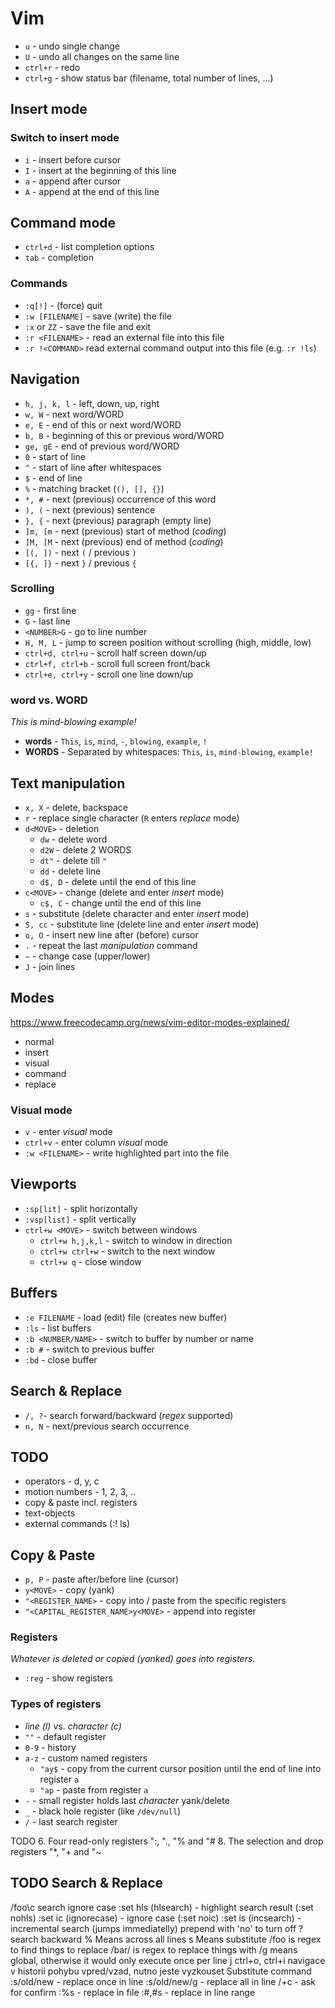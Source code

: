 # Vim

- `u` - undo single change
- `U` - undo all changes on the same line  
- `ctrl+r` - redo
- `ctrl+g` - show status bar (filename, total number of lines, ...)

## Insert mode

### Switch to insert mode
- `i` - insert before cursor
- `I` - insert at the beginning of this line 
- `a` - append after cursor
- `A` - append at the end of this line

## Command mode  
- `ctrl+d` - list completion options 
- `tab` - completion

### Commands
- `:q[!]` - (force) quit
- `:w [FILENAME]` - save (write) the file
- `:x` or `ZZ` - save the file and exit
- `:r <FILENAME>` - read an external file into this file
- `:r !<COMMAND>` read external command output into this file (e.g. `:r !ls`)

## Navigation
- `h, j, k, l`  - left, down, up, right
- `w, W` - next word/WORD
- `e, E` - end of this or next word/WORD
- `b, B` - beginning of this or previous word/WORD
- `ge, gE` - end of previous word/WORD 
- `0` - start of line
- `^` - start of line after whitespaces
- `$` - end of line
- `%` - matching bracket (`(), [], {}`)  
- `*, #` - next (previous) occurrence of this word
- `), (` - next (previous) sentence
- `}, {` - next (previous) paragraph (empty line)
- `]m, [m` - next (previous) start of method (_coding_)
- `]M, [M` - next (previous) end of method (_coding_)
- `[(, ])` - next `(` / previous `)`
- `[{, ]}` - next `}` / previous `{`

### Scrolling
- `gg` - first line
- `G` - last line
- `<NUMBER>G` - go to line number
- `H, M, L` - jump to screen position without scrolling (high, middle, low)
- `ctrl+d, ctrl+u` - scroll half screen down/up
- `ctrl+f, ctrl+b` - scroll full screen front/back
- `ctrl+e, ctrl+y` - scroll one line down/up

### word vs. WORD
_This is mind-blowing example!_
- **words** - `This`, `is`, `mind`, `-`, `blowing`, `example`, `!`
- **WORDS** - Separated by whitespaces: `This`, `is`, `mind-blowing`, `example!` 

## Text manipulation
- `x, X` - delete, backspace
- `r` - replace single character (`R` enters _replace_ mode)
- `d<MOVE>` - deletion
    - `dw` - delete word
    - `d2W` - delete 2 WORDS
    - `dt"` - delete till `"`
    - `dd` - delete line
    - `d$, D` - delete until the end of this line
- `c<MOVE>` - change (delete and enter _insert_ mode)
    - `c$, C` - change until the end of this line  
- `s` - substitute (delete character and enter _insert_ mode)
- `S, cc` - substitute line (delete line and enter _insert_ mode)
- `o, O` - insert new line after (before) cursor  
- `.` - repeat the last _manipulation_ command
- `~` - change case (upper/lower)
- `J` - join lines


## Modes
https://www.freecodecamp.org/news/vim-editor-modes-explained/
- normal
- insert
- visual  
- command  
- replace

### Visual mode
- `v` - enter _visual_ mode
- `ctrl+v` - enter column _visual_ mode
- `:w <FILENAME>` - write highlighted part into the file

## Viewports
- `:sp[lit]` - split horizontally
- `:vsp[list]` - split vertically  
- `ctrl+w <MOVE>` - switch between windows
  - `ctrl+w h,j,k,l` - switch to window in direction
  - `ctrl+w ctrl+w` - switch to the next window
  - `ctrl+w q` - close window

## Buffers
- `:e FILENAME` - load (edit) file (creates new buffer)
- `:ls` - list buffers
- `:b <NUMBER/NAME>` - switch to buffer by number or name
- `:b #` - switch to previous buffer   
- `:bd` - close buffer

## Search & Replace
- `/, ?`- search forward/backward (_regex_ supported)
- `n, N` - next/previous search occurrence

## TODO
- operators - d, y, c
- motion numbers - 1, 2, 3, ..
- copy & paste incl.  registers
- text-objects
- external commands (:! ls)

## Copy & Paste
- `p, P` - paste after/before line (cursor)
- `y<MOVE>` - copy (yank) 
- `"<REGISTER_NAME>` - copy into / paste from the specific registers
- `"<CAPITAL_REGISTER_NAME>y<MOVE>` - append into register

### Registers
_Whatever is deleted or copied (yanked) goes into registers._
- `:reg` - show registers

### Types of registers
- _line (l)_ vs. _character (c)_
- `""` - default register
- `0-9` - history
- `a-z` - custom named registers
  - `"ay$` - copy from the current cursor position until the end of line into register `a`
  - `"ap` - paste from register `a`  
- `-` - small register holds last _character_ yank/delete
- `_` - black hole register (like `/dev/null`)
- `/` - last search register

TODO
6. Four read-only registers ":, "., "% and "#
8. The selection and drop registers "*, "+ and "~

TODO Search & Replace
---
/foo\c search ignore case
:set hls (hlsearch) - highlight search result (:set nohls)
:set ic (ignorecase) - ignore case (:set noic)
:set is (incsearch) - incremental search (jumps immediatelly)
prepend with 'no' to turn off
? search backward
  % Means across all lines
  s Means substitute
  /foo is regex to find things to replace
  /bar/ is regex to replace things with
  /g means global, otherwise it would only execute once per line
j
ctrl+o, ctrl+i navigace v historii pohybu vpred/vzad, nutno jeste vyzkouset
Substitute command
:s/old/new - replace once in line
:s/old/new/g - replace all in line
/+c - ask for confirm
:%s - replace in file
:#,#s - replace in line range
